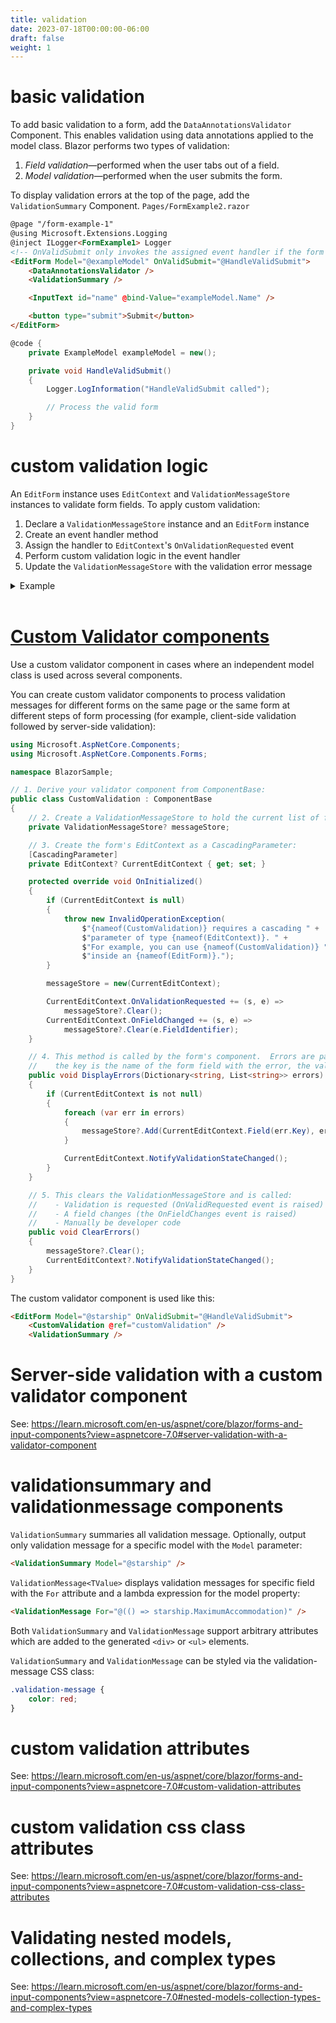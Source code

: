 ```yaml
---
title: validation
date: 2023-07-18T00:00:00-06:00
draft: false
weight: 1
---
```


# basic validation
To add basic validation to a form, add the `DataAnnotationsValidator` Component. This enables validation using data annotations applied to the model class. 
Blazor performs two types of validation:
1. *Field validation*—performed when the user tabs out of a field.
2. *Model validation*—performed when the user submits the form.
 
To display validation errors at the top of the page, add the `ValidationSummary` Component.
`Pages/FormExample2.razor`
```html
@page "/form-example-1"
@using Microsoft.Extensions.Logging
@inject ILogger<FormExample1> Logger
<!-- OnValidSubmit only invokes the assigned event handler if the form is valid when submitted:-->
<EditForm Model="@exampleModel" OnValidSubmit="@HandleValidSubmit">
    <DataAnnotationsValidator />
    <ValidationSummary />

    <InputText id="name" @bind-Value="exampleModel.Name" />

    <button type="submit">Submit</button>
</EditForm>
```
```cs
@code {
    private ExampleModel exampleModel = new();

    private void HandleValidSubmit()
    {
        Logger.LogInformation("HandleValidSubmit called");

        // Process the valid form
    }
}
```

# custom validation logic
An `EditForm` instance uses `EditContext` and `ValidationMessageStore` instances to validate form fields.  To apply custom validation:
1. Declare a `ValidationMessageStore` instance and an `EditForm` instance
2. Create an event handler method
3. Assign the handler to `EditContext`'s `OnValidationRequested` event
4. Perform custom validation logic in the event handler
5. Update the `ValidationMessageStore` with the validation error message
<details>
<summary>Example</summary>  

`ExampleForm.razor`  
```html
@page "/form-example-4"
@using Microsoft.Extensions.Logging
@implements IDisposable
@inject ILogger<FormExample4> Logger

<h2>Ship Holodecks</h2>

<EditForm EditContext="editContext" OnValidSubmit="@HandleValidSubmit">
    <label>
        Type 1:
        <InputCheckbox @bind-Value="holodeck.Type1" />
    </label>

    <label>
        Type 2:
        <InputCheckbox @bind-Value="holodeck.Type2" />
    </label>

    <button type="submit">Update</button>

    <ValidationMessage For="() => holodeck.Options" />

    <p>
        <a href="http://www.startrek.com/">Star Trek</a>,
        ©1966-2019 CBS Studios, Inc. and
        <a href="https://www.paramount.com">Paramount Pictures</a>
    </p>
</EditForm>
```
```cs
@code {
    // STEP #1
    private EditContext? editContext;
    private Holodeck holodeck = new();
    // STEP #1
    private ValidationMessageStore? messageStore;

    protected override void OnInitialized()
    {
        editContext = new(holodeck);
        // STEP 3
        editContext.OnValidationRequested += HandleValidationRequested;
        messageStore = new(editContext);
    }

    // STEP #2
    private void HandleValidationRequested(object? sender, 
        ValidationRequestedEventArgs args)
    {
        messageStore?.Clear();

        // STEP 4
        if (!holodeck.Options)
        {
            // STEP 5
            messageStore?.Add(() => holodeck.Options, "Select at least one.");
        }
    }

    private void HandleValidSubmit()
    {
        Logger.LogInformation("HandleValidSubmit called: Processing the form");

        // Process the form
    }

    public class Holodeck
    {
        public bool Type1 { get; set; }
        public bool Type2 { get; set; }
        public bool Options => Type1 || Type2;
    }

    public void Dispose()
    {
        if (editContext is not null)
        {
            editContext.OnValidationRequested -= HandleValidationRequested;
        }
    }
}
```
</details>
<br />

# [Custom Validator components](https://learn.microsoft.com/en-us/aspnet/core/blazor/forms-and-input-components?view=aspnetcore-7.0#validator-components)
Use a custom validator component in cases where an independent model class is used across several components.  

You can create custom validator components to process validation messages for different forms on the same page or the same form at different steps of form processing (for example, client-side validation followed by server-side validation):
```cs
using Microsoft.AspNetCore.Components;
using Microsoft.AspNetCore.Components.Forms;

namespace BlazorSample;

// 1. Derive your validator component from ComponentBase:
public class CustomValidation : ComponentBase
{
    // 2. Create a ValidationMessageStore to hold the current list of form errors:
    private ValidationMessageStore? messageStore;

    // 3. Create the form's EditContext as a CascadingParameter:
    [CascadingParameter]
    private EditContext? CurrentEditContext { get; set; }

    protected override void OnInitialized()
    {
        if (CurrentEditContext is null)
        {
            throw new InvalidOperationException(
                $"{nameof(CustomValidation)} requires a cascading " +
                $"parameter of type {nameof(EditContext)}. " +
                $"For example, you can use {nameof(CustomValidation)} " +
                $"inside an {nameof(EditForm)}.");
        }

        messageStore = new(CurrentEditContext);

        CurrentEditContext.OnValidationRequested += (s, e) => 
            messageStore?.Clear();
        CurrentEditContext.OnFieldChanged += (s, e) => 
            messageStore?.Clear(e.FieldIdentifier);
    }

    // 4. This method is called by the form's component.  Errors are passed in via a Dictionary;
    //    the key is the name of the form field with the error, the value is the error list:
    public void DisplayErrors(Dictionary<string, List<string>> errors)
    {
        if (CurrentEditContext is not null)
        {
            foreach (var err in errors)
            {
                messageStore?.Add(CurrentEditContext.Field(err.Key), err.Value);
            }

            CurrentEditContext.NotifyValidationStateChanged();
        }
    }

    // 5. This clears the ValidationMessageStore and is called:
    //    - Validation is requested (OnValidRequested event is raised)
    //    - A field changes (the OnFieldChanges event is raised)
    //    - Manually be developer code
    public void ClearErrors()
    {
        messageStore?.Clear();
        CurrentEditContext?.NotifyValidationStateChanged();
    }
}
```
The custom validator component is used like this:
```html
<EditForm Model="@starship" OnValidSubmit="@HandleValidSubmit">
    <CustomValidation @ref="customValidation" />
    <ValidationSummary />
```

# Server-side validation with a custom validator component
See: https://learn.microsoft.com/en-us/aspnet/core/blazor/forms-and-input-components?view=aspnetcore-7.0#server-validation-with-a-validator-component

# validationsummary and validationmessage components
`ValidationSummary` summaries all validation message.  Optionally, output only validation message for a specific model with the `Model` parameter:
```html
<ValidationSummary Model="@starship" />
```

`ValidationMessage<TValue>` displays validation messages for specific field with the `For` attribute and a lambda expression for the model property:
```html
<ValidationMessage For="@(() => starship.MaximumAccommodation)" />
```

Both `ValidationSummary` and `ValidationMessage` support arbitrary attributes which are added to the generated `<div>` or `<ul>` elements.

`ValidationSummary` and `ValidationMessage` can be styled via the validation-message CSS class:
```css
.validation-message {
    color: red;
}
```

# custom validation attributes
See: https://learn.microsoft.com/en-us/aspnet/core/blazor/forms-and-input-components?view=aspnetcore-7.0#custom-validation-attributes

# custom validation css class attributes
See: https://learn.microsoft.com/en-us/aspnet/core/blazor/forms-and-input-components?view=aspnetcore-7.0#custom-validation-css-class-attributes

# Validating nested models, collections, and complex types
See: https://learn.microsoft.com/en-us/aspnet/core/blazor/forms-and-input-components?view=aspnetcore-7.0#nested-models-collection-types-and-complex-types

